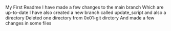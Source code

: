 My First Readme
I have made a few changes to the main branch
Which are up-to-date
I have also created a new branch called update_script and also a directory
Deleted one directory from 0x01-git dirctory
And made a few changes in some files
